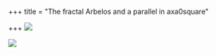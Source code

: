 +++
title = "The fractal Arbelos and a parallel in axa0square"

+++
[![](https://lh6.googleusercontent.com/-FXjTPn09z6w/Uwwp4NeFYJI/AAAAAAAAC3w/q5fu2QVqtwY/s800/Arbelos.jpg)](https://picasaweb.google.com/lh/photo/j-8Pm6FcJLt32HS-tw0I99MTjNZETYmyPJy0liipFm0?feat=embedwebsite)

[![](https://lh6.googleusercontent.com/-C2eTFVx2LoM/Uwwp4SgYI9I/AAAAAAAAC30/SPXWYoaqF-8/s800/Square_lattice.jpg)](https://picasaweb.google.com/lh/photo/FRVCbNLnEr8p-JVIz5p1N9MTjNZETYmyPJy0liipFm0?feat=embedwebsite)
